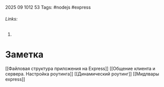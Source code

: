 2025 09 1012 53
Tags: #nodejs #express
###### Links: 
1) 
# Заметка
[[Файловая структура приложения на Express]]
[[Общение клиента и сервера. Настройка роутинга]]
[[Динамический роутинг]]
[[Мидлвары express]]